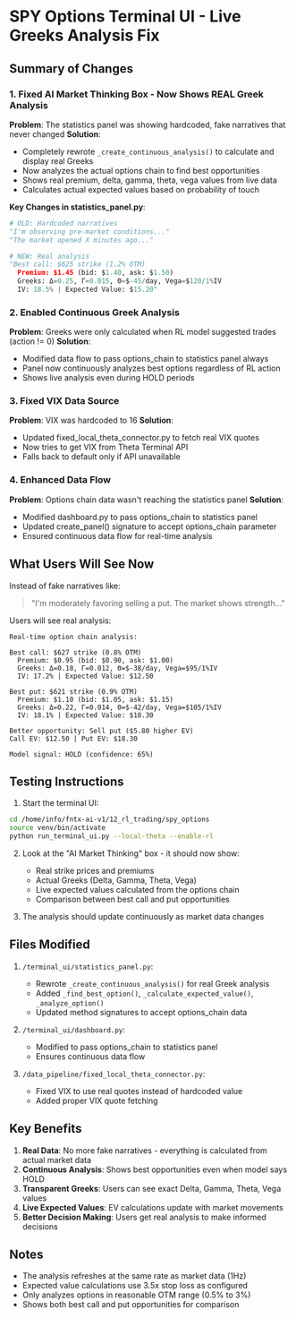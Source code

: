 # SPY Options Terminal UI - Live Greeks Analysis Fix

## Summary of Changes

### 1. Fixed AI Market Thinking Box - Now Shows REAL Greek Analysis

**Problem**: The statistics panel was showing hardcoded, fake narratives that never changed
**Solution**: 
- Completely rewrote `_create_continuous_analysis()` to calculate and display real Greeks
- Now analyzes the actual options chain to find best opportunities
- Shows real premium, delta, gamma, theta, vega values from live data
- Calculates actual expected values based on probability of touch

**Key Changes in statistics_panel.py**:
```python
# OLD: Hardcoded narratives
"I'm observing pre-market conditions..."
"The market opened X minutes ago..."

# NEW: Real analysis
"Best call: $625 strike (1.2% OTM)
  Premium: $1.45 (bid: $1.40, ask: $1.50)
  Greeks: Δ=0.25, Γ=0.015, Θ=$-45/day, Vega=$120/1%IV
  IV: 18.5% | Expected Value: $15.20"
```

### 2. Enabled Continuous Greek Analysis

**Problem**: Greeks were only calculated when RL model suggested trades (action != 0)
**Solution**:
- Modified data flow to pass options_chain to statistics panel always
- Panel now continuously analyzes best options regardless of RL action
- Shows live analysis even during HOLD periods

### 3. Fixed VIX Data Source

**Problem**: VIX was hardcoded to 16
**Solution**:
- Updated fixed_local_theta_connector.py to fetch real VIX quotes
- Now tries to get VIX from Theta Terminal API
- Falls back to default only if API unavailable

### 4. Enhanced Data Flow

**Problem**: Options chain data wasn't reaching the statistics panel
**Solution**:
- Modified dashboard.py to pass options_chain to statistics panel
- Updated create_panel() signature to accept options_chain parameter
- Ensured continuous data flow for real-time analysis

## What Users Will See Now

Instead of fake narratives like:
> "I'm moderately favoring selling a put. The market shows strength..."

Users will see real analysis:
```
Real-time option chain analysis:

Best call: $627 strike (0.8% OTM)
  Premium: $0.95 (bid: $0.90, ask: $1.00)
  Greeks: Δ=0.18, Γ=0.012, Θ=$-38/day, Vega=$95/1%IV
  IV: 17.2% | Expected Value: $12.50

Best put: $621 strike (0.9% OTM)
  Premium: $1.10 (bid: $1.05, ask: $1.15)
  Greeks: Δ=0.22, Γ=0.014, Θ=$-42/day, Vega=$105/1%IV
  IV: 18.1% | Expected Value: $18.30

Better opportunity: Sell put ($5.80 higher EV)
Call EV: $12.50 | Put EV: $18.30

Model signal: HOLD (confidence: 65%)
```

## Testing Instructions

1. Start the terminal UI:
```bash
cd /home/info/fntx-ai-v1/12_rl_trading/spy_options
source venv/bin/activate
python run_terminal_ui.py --local-theta --enable-rl
```

2. Look at the "AI Market Thinking" box - it should now show:
   - Real strike prices and premiums
   - Actual Greeks (Delta, Gamma, Theta, Vega)
   - Live expected values calculated from the options chain
   - Comparison between best call and put opportunities

3. The analysis should update continuously as market data changes

## Files Modified

1. `/terminal_ui/statistics_panel.py`:
   - Rewrote `_create_continuous_analysis()` for real Greek analysis
   - Added `_find_best_option()`, `_calculate_expected_value()`, `_analyze_option()`
   - Updated method signatures to accept options_chain data

2. `/terminal_ui/dashboard.py`:
   - Modified to pass options_chain to statistics panel
   - Ensures continuous data flow

3. `/data_pipeline/fixed_local_theta_connector.py`:
   - Fixed VIX to use real quotes instead of hardcoded value
   - Added proper VIX quote fetching

## Key Benefits

1. **Real Data**: No more fake narratives - everything is calculated from actual market data
2. **Continuous Analysis**: Shows best opportunities even when model says HOLD
3. **Transparent Greeks**: Users can see exact Delta, Gamma, Theta, Vega values
4. **Live Expected Values**: EV calculations update with market movements
5. **Better Decision Making**: Users get real analysis to make informed decisions

## Notes

- The analysis refreshes at the same rate as market data (1Hz)
- Expected value calculations use 3.5x stop loss as configured
- Only analyzes options in reasonable OTM range (0.5% to 3%)
- Shows both best call and put opportunities for comparison